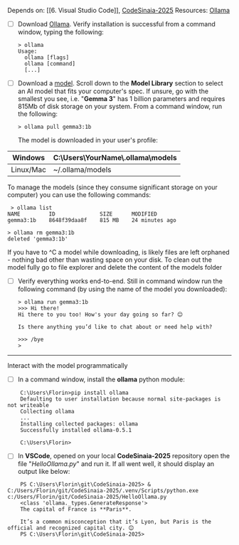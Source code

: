 Depends on: [[6. Visual Studio Code]], [CodeSinaia-2025](https://github.com/inproted/CodeSinaia-2025)
Resources: [Ollama](https://ollama.com/download)

- [ ] Download [Ollama](https://ollama.com/download). Verify installation is successful from a command window, typing the following:
    ```
    > ollama
    Usage:
      ollama [flags]
      ollama [command]
      [...]
    ```
- [ ] Download a [model](https://github.com/ollama/ollama). Scroll down to the **Model Library** section to select an AI model that fits your computer's spec. If unsure, go with the smallest you see, i.e. "**Gemma 3**" has 1 billion parameters and requires 815Mb of disk storage on your system. From a command window, run the following:
    ```
    > ollama pull gemma3:1b
    ```
   The model is downloaded in your user's profile:

| Windows   | C:\Users\YourName\\\.ollama\models |
| --------- | ---------------------------------- |
| Linux/Mac | ~/.ollama/models                   |

   To manage the models (since they consume significant storage on your computer) you can use the following commands:

     > ollama list
    NAME         ID              SIZE      MODIFIED
    gemma3:1b    8648f39daa8f    815 MB    24 minutes ago

    > ollama rm gemma3:1b
    deleted 'gemma3:1b'

   If you have to ^C a model while downloading, is likely files are left orphaned - nothing bad other than wasting space on your disk. To clean out the model fully go to file explorer and delete the content of the models folder

- [ ] Verify everything works end-to-end. Still in command window run the following command (by using the name of the model you downloaded):

    ```
    > ollama run gemma3:1b
    >>> Hi there!
    Hi there to you too! How's your day going so far? 😊

    Is there anything you’d like to chat about or need help with?

    >>> /bye
    > 
    ```
---
Interact with the model programmatically
- [ ] In a command window, install the __ollama__ python module:
```
	C:\Users\Florin>pip install ollama
	Defaulting to user installation because normal site-packages is not writeable
	Collecting ollama
	...
	Installing collected packages: ollama
	Successfully installed ollama-0.5.1
	
	C:\Users\Florin>
```
- [ ] In **VSCode**, opened on your local **CodeSinaia-2025** repository open the file "_HelloOllama.py_" and run it. If all went well, it should display an output like below:
```
	PS C:\Users\Florin\git\CodeSinaia-2025> & C:/Users/Florin/git/CodeSinaia-2025/.venv/Scripts/python.exe c:/Users/Florin/git/CodeSinaia-2025/HelloOllama.py
	<class 'ollama._types.GenerateResponse'>
	The capital of France is **Paris**. 
	
	It’s a common misconception that it’s Lyon, but Paris is the official and recognized capital city. 😊
	PS C:\Users\Florin\git\CodeSinaia-2025> 
```
